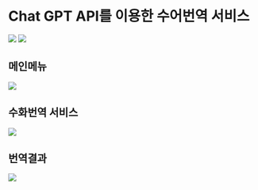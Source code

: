 # Chat GPT API를 이용한 수어번역 서비스
 <img src="https://venturebeat.com/wp-content/uploads/2019/03/openai-1.png?fit=750%2C313&strip=all">
 <img src="https://edgio.clien.net/F01/13907463/209bc3ad29c57.png?scale=width[740],options[limit]">

## 메인메뉴
 <img src="https://velog.velcdn.com/images/brightface/post/2c892e41-e90a-4dc3-b66f-a9fb0ba67b74/image.png">
 
## 수화번역 서비스
<img src="[https://velog.velcdn.com/images/brightface/post/2c892e41-e90a-4dc3-b66f-a9fb0ba67b74/image.png](https://velog.velcdn.com/images/brightface/post/18923624-ca81-4bc1-9dba-67b8d0e8b726/image.png)">

## 번역결과
<img src= "https://velog.velcdn.com/images/brightface/post/18923624-ca81-4bc1-9dba-67b8d0e8b726/image.png">
